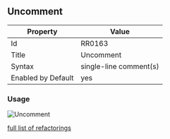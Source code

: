 ## Uncomment

Property | Value
--- | --- 
Id | RR0163
Title | Uncomment
Syntax | single\-line comment\(s\)
Enabled by Default | yes

### Usage

![Uncomment](../../images/refactorings/Uncomment.png)

[full list of refactorings](Refactorings.md)
